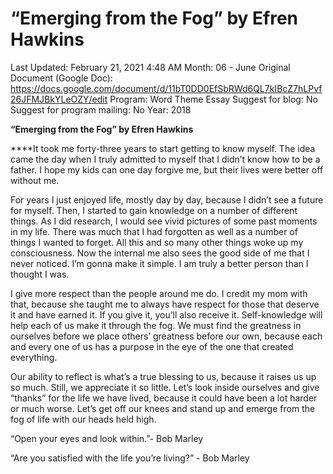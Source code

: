 # “Emerging from the Fog” by Efren Hawkins

Last Updated: February 21, 2021 4:48 AM
Month: 06 - June
Original Document (Google Doc): https://docs.google.com/document/d/11bT0DD0EfSbRWd6QL7kIBcZ7hLPvf26JFMJBkYLeOZY/edit
Program: Word Theme Essay
Suggest for blog: No
Suggest for program mailing: No
Year: 2018

**“Emerging from the Fog” by Efren Hawkins**

****It took me forty-three years to start getting to know myself. The idea came the day when I truly admitted to myself that I didn’t know how to be a father. I hope my kids can one day forgive me, but their lives were better off without me.

For years I just enjoyed life, mostly day by day, because I didn’t see a future for myself. Then, I started to gain knowledge on a number of different things. As I did research, I would see vivid pictures of some past moments in my life. There was much that I had forgotten as well as a number of things I wanted to forget. All this and so many other things woke up my consciousness. Now the internal me also sees the good side of me that I never noticed. I’m gonna make it simple. I am truly a better person than I thought I was.

I give more respect than the people around me do. I credit my mom with that, because she taught me to always have respect for those that deserve it and have earned it. If you give it, you’ll also receive it. Self-knowledge will help each of us make it through the fog. We must find the greatness in ourselves before we place others’ greatness before our own, because each and every one of us has a purpose in the eye of the one that created everything.

Our ability to reflect is what’s a true blessing to us, because it raises us up so much. Still, we appreciate it so little. Let’s look inside ourselves and give “thanks” for the life we have lived, because it could have been a lot harder or much worse. Let’s get off our knees and stand up and emerge from the fog of life with our heads held high.

“Open your eyes and look within.”- Bob Marley

“Are you satisfied with the life you’re living?” - Bob Marley